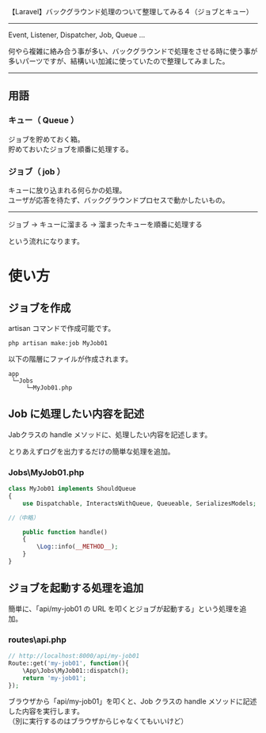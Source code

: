 【Laravel】バックグラウンド処理のついて整理してみる４（ジョブとキュー）
________________________________________________________________________________________________

Event, Listener, Dispatcher, Job, Queue ...  

何やら複雑に絡み合う事が多い、バックグラウンドで処理をさせる時に使う事が多いパーツですが、結構いい加減に使っていたので整理してみました。  

___________________________________________________________________________
## 用語

### キュー（ Queue ）
ジョブを貯めておく箱。  
貯めておいたジョブを順番に処理する。  

### ジョブ（ job ）
キューに放り込まれる何らかの処理。  
ユーザが応答を待たず、バックグラウンドプロセスで動かしたいもの。  

___________________________________________________________________________

ジョブ → キューに溜まる → 溜まったキューを順番に処理する  

という流れになります。　　

# 使い方

## ジョブを作成
artisan コマンドで作成可能です。
```
php artisan make:job MyJob01
```

以下の階層にファイルが作成されます。
```
app
 └─Jobs
     └─MyJob01.php
```

## Job に処理したい内容を記述
Jabクラスの handle メソッドに、処理したい内容を記述します。  

とりあえずログを出力するだけの簡単な処理を追加。  

### Jobs\MyJob01.php
```php
class MyJob01 implements ShouldQueue
{
    use Dispatchable, InteractsWithQueue, Queueable, SerializesModels;

//（中略）

    public function handle()
    {
        \Log::info(__METHOD__);
    }
}
```

## ジョブを起動する処理を追加
簡単に、「api/my-job01 の URL を叩くとジョブが起動する」という処理を追加。

### routes\api.php
```php
// http://localhost:8000/api/my-job01
Route::get('my-job01', function(){
    \App\Jobs\MyJob01::dispatch();
    return 'my-job01';
});
```

ブラウザから「api/my-job01」を叩くと、Job クラスの handle メソッドに記述した内容を実行します。  
（別に実行するのはブラウザからじゃなくてもいいけど）  

